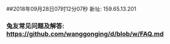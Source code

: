 ##2018年09月28日07时12分07秒 新址: 159.65.13.201
### 兔友常见问题及解答: https://github.com/wanggonging/d/blob/w/FAQ.md
